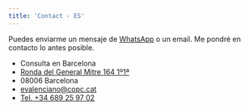 ```yaml
---
title: 'Contact - ES'
---
```


Puedes enviarme un mensaje de <a href="https://api.whatsapp.com/send?phone=689259702">WhatsApp</a> o un email. Me
pondré en contacto lo antes posible.


- Consulta en Barcelona
- [Ronda del General Mitre 164 1º1ª](https://maps.app.goo.gl/Hf2BuXZfGD6amCMY8)
- 08006 Barcelona
- <a href="mailto:evalenciano@copc.cat" aria-label="mail to eduardo">evalenciano@copc.cat</a>
- <a href="tel:+34689259702" aria-label="phone to eduardo">Tel. +34 689 25 97 02</a>
 
